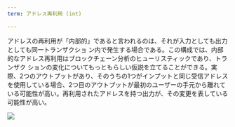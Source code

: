 ```yaml
---
term: アドレス再利用 (int)

---
```

アドレスの再利用が「内部的」であると言われるのは、それが入力としても出力としても同一トランザクショ ン内で発生する場合である。この構成では、内部的なアドレス再利用はブロックチェーン分析のヒューリスティックであり、トランザク ションの変化についてもっともらしい仮説を立てることができる。実際、2つのアウトプットがあり、そのうちの1つがインプットと同じ受信アドレスを使用している場合、2つ目のアウトプットが最初のユーザーの手元から離れている可能性が高い。再利用されたアドレスを持つ出力が、その変更を表している可能性が高い。

![](../../dictionnaire/assets/10.webp)